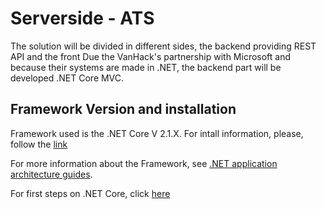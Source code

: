 # Serverside - ATS

The solution will be divided in different sides, the backend providing REST API and the front Due the VanHack's partnership with Microsoft and because their systems are made in .NET, the backend part will be developed .NET Core MVC.

## Framework Version and installation

Framework used is the .NET Core V 2.1.X.
For intall information, please, follow the [link](https://www.microsoft.com/net/download/thank-you/dotnet-sdk-2.1.403-macos-x64-installer)

For more information about the Framework, see [.NET application architecture guides](https://www.microsoft.com/net/learn/dotnet/architecture-guides).

For first steps on .NET Core, click [here](https://docs.microsoft.com/en-us/aspnet/core/tutorials/razor-pages-vsc/razor-pages-start?view=aspnetcore-2.1)
